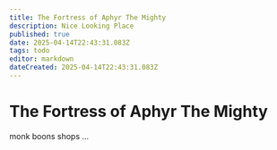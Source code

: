 ```yaml
---
title: The Fortress of Aphyr The Mighty
description: Nice Looking Place
published: true
date: 2025-04-14T22:43:31.083Z
tags: todo
editor: markdown
dateCreated: 2025-04-14T22:43:31.083Z
---
```


# The Fortress of Aphyr The Mighty
monk
boons
shops
...